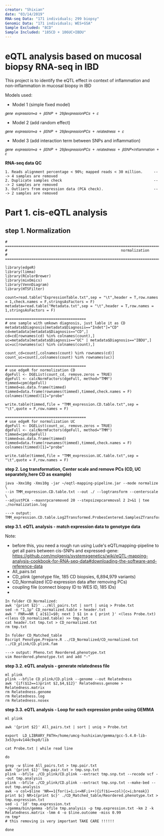```yaml
---
creator: "Shixian"
date: "03/14/2019"
RNA-seq Data: "171 individuals; 299 biopsy"
Genomic Data: "171 individuals; WES+GSA"
Sample Excluded: "8CD"
Sample Included: "185CD + 106UC+IBDU"
---
```


# eQTL analysis based on mucosal biopsy RNA-seq in IBD

This project is to identify the eQTL effect in context of inflammation and non-inflammation in mucosal biopsy in IBD



Models used:
 - Model 1 (simple fixed model)
```
𝑔𝑒𝑛𝑒 𝑒𝑥𝑝𝑟𝑒𝑠𝑠𝑖𝑜𝑛=𝛼 + 𝛽𝑆𝑁𝑃 + 20𝛽𝑒𝑥𝑝𝑟𝑒𝑠𝑠𝑖𝑜𝑛𝑃𝐶𝑠 + 𝜀
```
 - Model 2 (add random effect)
```
𝑔𝑒𝑛𝑒 𝑒𝑥𝑝𝑟𝑒𝑠𝑠𝑖𝑜𝑛=𝛼 + 𝛽𝑆𝑁𝑃 + 20𝛽𝑒𝑥𝑝𝑟𝑒𝑠𝑠𝑖𝑜𝑛𝑃𝐶𝑠 + 𝑟𝑒𝑙𝑎𝑡𝑒𝑑𝑛𝑒𝑠𝑠 + 𝜀
```
 - Model 3 (add interaction term between SNPs and inflammation)
```
𝑔𝑒𝑛𝑒 𝑒𝑥𝑝𝑟𝑒𝑠𝑠𝑖𝑜𝑛=𝛼 + 𝛽𝑆𝑁𝑃 + 20𝛽𝑒𝑥𝑝𝑟𝑒𝑠𝑠𝑖𝑜𝑛𝑃𝐶𝑠 + 𝑟𝑒𝑙𝑎𝑡𝑒𝑑𝑛𝑒𝑠𝑠 + 𝛽𝑆𝑁𝑃×𝑖𝑛𝑓𝑙𝑎𝑚𝑚𝑎𝑡𝑖𝑜𝑛 + 𝜀
```


**RNA-seq data QC**

```
1. Reads alignment percentage < 90%; mapped reads < 30 million.     ---> 4 samples are removed
2. Duplicate samples check                                          ---> 2 samples are removed
3. Outliers from expression data (PCA check).                       ---> 2 samples are removed
```

# Part 1. cis-eQTL analysis


**step 1. Normalization**
---

```
# ========================================================================================================================
#                                                    normalization
# ========================================================================================================================

library(edgeR)
library(limma)
library(RColorBrewer)
library(mixOmics)
library(VennDiagram)
library(HTSFilter)

count=read.table("ExpressionTable.txt",sep = "\t",header = T,row.names = 1,check.names = F,stringsAsFactors = F)
metadata=read.table("Metadata.txt",sep = "\t",header = T,row.names = 1,stringsAsFactors = F)

=====================================
# one sample with umkown diagnosis, just lable it as CD
metadata$Diagnosis[metadata$Diagnosis=="Indet"]="CD"
cd=metadata[metadata$Diagnosis=="CD",]
cd=cd[rownames(cd) %in% colnames(count),]
uc=metadata[metadata$Diagnosis=="UC" | metadata$Diagnosis=="IBDU",]
uc=uc[rownames(uc) %in% colnames(count),]

count_cd=count[,colnames(count) %in% rownames(cd)]
count_uc=count[,colnames(count) %in% rownames(uc)]

=====================================
# use edgeR for normolization CD
dgeFull <- DGEList(count_cd, remove.zeros = TRUE)
dgeFull <- calcNormFactors(dgeFull, method="TMM")
timmed=cpm(dgeFull)
timmed=as.data.frame(timmed)
timmed=data.frame(rownames(timmed),timmed,check.names = F)
colnames(timmed)[1]="probe"

write.table(timmed,file = "TMM_expression.CD.table.txt",sep = "\t",quote = F,row.names = F)

=====================================
# use edgeR for normolization UC
dgeFull <- DGEList(count_uc, remove.zeros = TRUE)
dgeFull <- calcNormFactors(dgeFull, method="TMM")
timmed=cpm(dgeFull)
timmed=as.data.frame(timmed)
timmed=data.frame(rownames(timmed),timmed,check.names = F)
colnames(timmed)[1]="probe"

write.table(timmed,file = "TMM_expression.UC.table.txt",sep = "\t",quote = F,row.names = F)
```


**step 2. Log transformation, Center scale and remove PCs (CD, UC separately,here CD as example)**


```
java -Xmx10g -Xms10g -jar ~/eqtl-mapping-pipeline.jar --mode normalize \
--in TMM_expression.CD.table.txt --out ./ --logtransform --centerscale \
--adjustPCA --maxnrpcaremoved 20 --stepsizepcaremoval 2 2>&1 | tee ./normalization.log

---> output: TMM_expression.CD.table.Log2Transformed.ProbesCentered.SamplesZTransformed.20PCAsOverSamplesRemoved.txt
```


**step 3.1. eQTL analysis - match expression data to genotype data**


Note:
 - before this, you need a rough run using Lude's eQTLmapping-pipeline to get all pairs between cis-SNPs and expressed-gene: https://github.com/molgenis/systemsgenetics/wiki/eQTL-mapping-analysis-cookbook-for-RNA-seq-data#downloading-the-software-and-reference-data
 - All_pairs.txt
 - CD_plink (genotype file, 185 CD biopsies, 6,894,979 variants)
 - CD_Normalized (CD expression data after removing PCs)
 - coupling file (connect biopsy ID to WES ID, 185 IDs)
 - 

```
In folder CD_Normalized:
awk '{print $2}' ../All_pairs.txt | sort | uniq > Probe.txt
sed -n "1,1p" CD_normalized.table > header.txt
awk ' FNR==NR { a[$1]=$0; next } $1 in a { print }' <(less Probe.txt) <(less CD_normalized.table) >> tmp.txt
cat header.txt tmp.txt > CD_normalized.txt
rm tmp.txt
```
```
In folder CD_Matched_table
Rscript Penotype.Prepare.R ../CD_Normalized/CD_normalized.txt ../CD_plink/CD.plink.fam

---> output: Pheno.txt Reordered.phenotype.txt
vim Reordered.phenotype.txt and add "-"
```


**step 3.2. eQTL analysis - generate relatedness file**


```
ml plink
plink --bfile CD_plink/CD.plink --genome --out Relatedness
awk '{if($12==1)print $2,$4,$12}' Relatedness.genome > Relatedness.matrix
rm Relatedness.genome
rm Relatedness.log
rm Relatedness.nosex
```


**step 3.3. eQTL analysis - Loop for each expression probe using GEMMA**


```
ml plink

awk '{print $2}' All_pairs.txt | sort | uniq > Probe.txt

export  LD_LIBRARY_PATH=/home/umcg-hushixian/gemma/gcc-5.4.0-lib-3x53yv4v144c9xp0/lib

cat Probe.txt | while read line

do

grep -w $line All_pairs.txt > tmp.pair.txt
awk '{print $1}' tmp.pair.txt > tmp.snp.txt
plink --bfile ./CD_plink/CD.plink --extract tmp.snp.txt --recode vcf --out tmp.analysis
plink --bfile ./CD_plink/CD.plink --extract tmp.snp.txt --make-bed --out tmp.analysis
awk -v col=$line 'NR==1{for(i=1;i<=NF;i++){if($i==col){c=i;break}} print $c} NR>1{print $c}' ./CD_Matched_table/Reordered.phenotype.txt > tmp.expression.txt
sed -i '1d' tmp.expression.txt 
~/gemma/bin/gemma -bfile tmp.analysis -p tmp.expression.txt -km 2 -k Relatedness.matrix -lmm 4 -o $line.outcome -miss 0.99
rm tmp* 
# this removing is very important TAKE CARE !!!!!!

done

